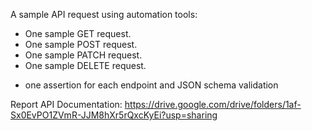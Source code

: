 A sample API request using automation tools:
- One sample GET request.
- One sample POST request.
- One sample PATCH request.
- One sample DELETE request.

+ one assertion for each endpoint and JSON schema validation

Report API Documentation: https://drive.google.com/drive/folders/1af-Sx0EvPO1ZVmR-JJM8hXr5rQxcKyEi?usp=sharing
